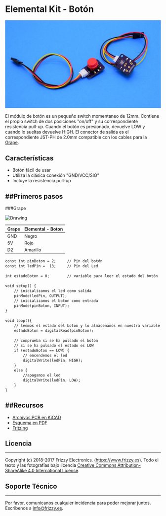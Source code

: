 # Elemental Kit - Botón

![Texto alternativo](images/boton1.jpg "Modulo de boton básico")

El módulo de botón es un pequeño switch momentaneo de 12mm. Contiene el propio switch de dos posiciones "on/off" y su correspondiente resistencia pull-up. Cuando el botón es presionado, devuelve LOW y cuando lo sueltas devuelve HIGH. El conector de salida es el correspondiente JST-PH de 2.0mm compatible con los cables para la [Grape](https://www.frizzy.es/grape/).

## Características

* Botón fácil de usar
* Utiliza la clásica conexión "GND/VCC/SIG"
* Incluye la resistencia pull-up

##Primeros pasos
--------

###Grape


<img src="../images/montaje_boton.png" alt="Drawing" style="width: 400px;"/>

| Grape | Elemental - Boton |
| ----- | ----------------- |
| GND   | Negro             |
| 5V    | Rojo              |
| D2    | Amarillo          |


```arduino
const int pinBoton = 2;     // Pin del botón
const int ledPin =  13;     // Pin del Led

int estadoBoton = 0;        // variable para leer el estado del botón

void setup() {
    // inicializamos el led como salida
    pinMode(ledPin, OUTPUT);
    // inicializamos el boton como entrada
    pinMode(pinBoton, INPUT);
}

void loop(){
    // leemos el estado del boton y lo almacenamos en nuestra variable
    estadoBoton = digitalRead(pinBoton);

    // comprueba si se ha pulsado el boton
    // si se ha pulsado el estado es LOW
    if (estadoBoton == LOW) {
        // encendemos el led
        digitalWrite(ledPin, HIGH);
    }
    else {
        //apagamos el led
        digitalWrite(ledPin, LOW);
    }
}
```


##Recursos
-------

-   [Archivos PCB en KiCAD](https://github.com/FrizzyElectronics/BasicModule-II)
-   [Esquema en PDF](https://raw.githubusercontent.com/FrizzyElectronics/BasicModule-II/master/pdf/BasicModule-II.pdf "File:BasicModule-II.pdf")
-   [Fritzing](https://raw.githubusercontent.com/FrizzyElectronics/AtomModulesFritzingParts/master/FritzingParts/Atom_Button.fzpz "File:BasicModule-II.pdf")

## Licencia
-------
Copyright (c) 2018-2017 Frizzy Electronics. (https://www.frizzy.es). Todo el texto y las fotografías bajo licencia <a rel="license" href="http://creativecommons.org/licenses/by-sa/4.0/">Creative Commons Attribution-ShareAlike 4.0 International License</a>. <a rel="license" href="http://creativecommons.org/licenses/by-sa/4.0/"> </a>

## Soporte Técnico
-------
Por favor, comunicanos cualquier incidencia para poder mejorar juntos. Escribenos a [info@frizzy.es](info@frizzy.es). 


